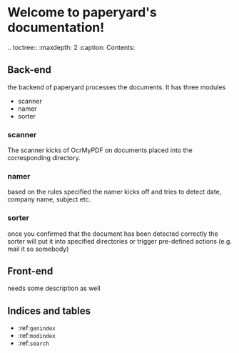 # Welcome to paperyard's documentation!


.. toctree::
   :maxdepth: 2
   :caption: Contents:

## Back-end

the backend of paperyard processes the documents. It has three modules

* scanner
* namer
* sorter

### scanner

The scanner kicks of OcrMyPDF on documents placed into the corresponding directory.

### namer

based on the rules specified the namer kicks off and tries to detect date, company name, subject etc.

### sorter


once you confirmed that the document has been detected correctly the sorter will put it into specified directories or trigger pre-defined actions (e.g. mail it so somebody)


## Front-end


needs some description as well


## Indices and tables


* :ref:`genindex`
* :ref:`modindex`
* :ref:`search`
